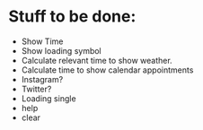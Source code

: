 # Stuff to be done:
- Show Time
- Show loading symbol
- Calculate relevant time to show weather.
- Calculate time to show calendar appointments
- Instagram?
- Twitter?
- Loading single
- help
- clear
